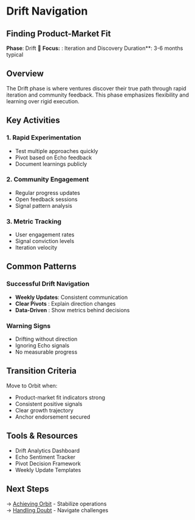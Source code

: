 # Drift Navigation

## Finding Product-Market Fit

<div class="arena-card" markdown="1">

**Phase**: Drift 🌊  **Focus:** : Iteration and Discovery  Duration**: 3-6 months typical</div>

## Overview

The Drift phase is where ventures discover their true path through rapid iteration and community feedback. This phase emphasizes flexibility and learning over rigid execution.

## Key Activities

### 1. Rapid Experimentation
- Test multiple approaches quickly
- Pivot based on Echo feedback
- Document learnings publicly

### 2. Community Engagement
- Regular progress updates
- Open feedback sessions
- Signal pattern analysis

### 3. Metric Tracking
- User engagement rates
- Signal conviction levels
- Iteration velocity

## Common Patterns

### Successful Drift Navigation
- **Weekly Updates**: Consistent communication
- **Clear Pivots** : Explain direction changes
- **Data-Driven** : Show metrics behind decisions
### Warning Signs
- Drifting without direction
- Ignoring Echo signals
- No measurable progress

## Transition Criteria

Move to Orbit when:
- Product-market fit indicators strong
- Consistent positive signals
- Clear growth trajectory
- Anchor endorsement secured

## Tools & Resources

- Drift Analytics Dashboard
- Echo Sentiment Tracker
- Pivot Decision Framework
- Weekly Update Templates

## Next Steps

→ [Achieving Orbit](achieving-orbit.md) - Stabilize operations  
→ [Handling Doubt](handling-doubt.md) - Navigate challenges